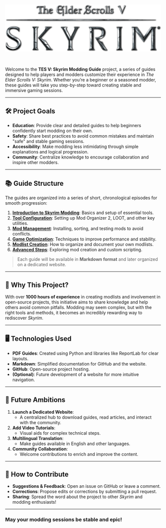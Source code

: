 <p align="center">
  <img src="Assets/Img/TES5.png" alt="tes5 .png" />
</p>
<br>

Welcome to the **TES V: Skyrim Modding Guide** project, a series of guides designed to help players and modders customize their experience in *The Elder Scrolls V: Skyrim*. Whether you’re a beginner or a seasoned modder, these guides will take you step-by-step toward creating stable and immersive gaming sessions.

---

## 🛠️ **Project Goals**

- **Education**: Provide clear and detailed guides to help beginners confidently start modding on their own.
- **Safety**: Share best practices to avoid common mistakes and maintain "safe" and stable gaming sessions.
- **Accessibility**: Make modding less intimidating through simple explanations and logical progression.
- **Community**: Centralize knowledge to encourage collaboration and inspire other modders.

---

## 📚 **Guide Structure**

The guides are organized into a series of short, chronological episodes for smooth progression:

1. [**Introduction to Skyrim Modding**](Guides/1_IntroductionToSkyrimModding.md): Basics and setup of essential tools.
2. [**Tool Configuration**](Guides/2_ToolConfiguration.md): Setting up Mod Organizer 2, LOOT, and other key utilities.
3. [**Mod Management**](Guides/3_ModManagement.md): Installing, sorting, and testing mods to avoid conflicts.
4. [**Game Optimization**](Guides/4_GameOptimization.md): Techniques to improve performance and stability.
5. [**Modlist Creation**](Guides/5_ModlistCreation.md): How to organize and document your own modlists.
6. [**Advanced Steps**](Guides/6_AdvancedSteps.md): Exploring mod creation and custom scripting.

> Each guide will be available in **Markdown format** and later organized on a dedicated website.

---

## 🌟 **Why This Project?**

With over **1000 hours of experience** in creating modlists and involvement in open-source projects, this initiative aims to share knowledge and help others avoid common pitfalls. Modding may seem complex, but with the right tools and methods, it becomes an incredibly rewarding way to rediscover *Skyrim*.

---

## 🖥️ **Technologies Used**

- **PDF Guides**: Created using Python and libraries like ReportLab for clear layouts.
- **Markdown**: Simplified documentation for GitHub and the website.
- **GitHub**: Open-source project hosting.
- **(Optional)**: Future development of a website for more intuitive navigation.

---

## 🚀 **Future Ambitions**

1. **Launch a Dedicated Website**:
   - A centralized hub to download guides, read articles, and interact with the community.
2. **Add Video Tutorials**:
   - Visual aids for complex technical steps.
3. **Multilingual Translation**:
   - Make guides available in English and other languages.
4. **Community Collaboration**:
   - Welcome contributions to enrich and improve the content.

---

## 📝 **How to Contribute**

- **Suggestions & Feedback**: Open an issue on GitHub or leave a comment.
- **Corrections**: Propose edits or corrections by submitting a pull request.
- **Sharing**: Spread the word about the project to other *Skyrim* and modding enthusiasts!

---

### May your modding sessions be stable and epic!
